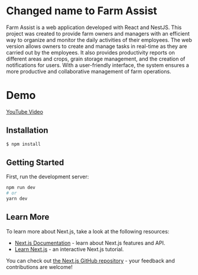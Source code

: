 # Changed name to Farm Assist
Farm Assist is a web application developed with React and NestJS. This project was created to provide farm owners and managers with an efficient way to organize and monitor the daily activities of their employees. The web version allows owners to create and manage tasks in real-time as they are carried out by the employees. It also provides productivity reports on different areas and crops, grain storage management, and the creation of notifications for users. With a user-friendly interface, the system ensures a more productive and collaborative management of farm operations.

# Demo

[YouTube Video](https://www.youtube.com/watch?v=2w-L6wfVqJ8)

## Installation

```bash
$ npm install
```

## Getting Started

First, run the development server:


```bash
npm run dev
# or
yarn dev
```
## Learn More

To learn more about Next.js, take a look at the following resources:

- [Next.js Documentation](https://nextjs.org/docs) - learn about Next.js features and API.
- [Learn Next.js](https://nextjs.org/learn) - an interactive Next.js tutorial.

You can check out [the Next.js GitHub repository](https://github.com/vercel/next.js/) - your feedback and contributions are welcome!
